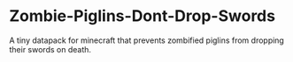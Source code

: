 # Zombie-Piglins-Dont-Drop-Swords
 A tiny datapack for minecraft that prevents zombified piglins from dropping their swords on death.
